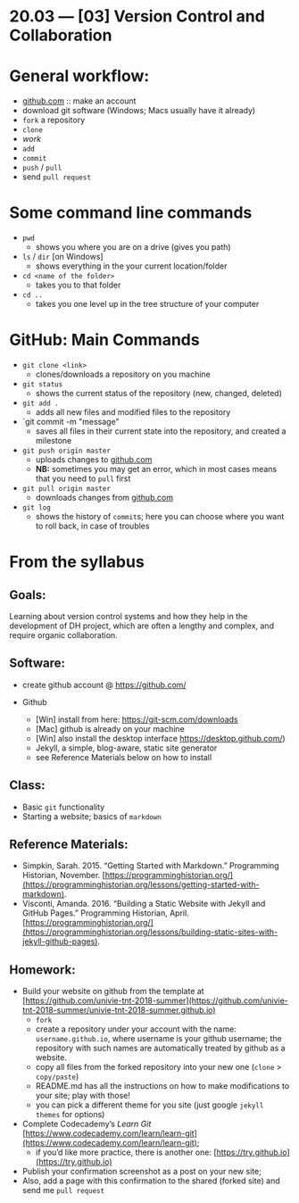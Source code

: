 # 20.03 — [03] Version Control and Collaboration



# General workflow:

* [github.com](https://github.com/) :: make an account
* download git software (Windows; Macs usually have it already)
* `fork` a repository
* `clone`
* *work*
* `add`
* `commit`
* `push` / `pull`
* send `pull request`


# Some command line commands

* `pwd`
	- shows you where you are on a drive (gives you path)
* `ls` / `dir` [on Windows]
	- shows everything in the your current location/folder
* `cd <name of the folder>`
	- takes you to that folder
* `cd ..` 
	- takes you one level up in the tree structure of your computer

# GitHub: Main Commands

* `git clone <link>`
	- clones/downloads a repository on you machine
* `git status`
	- shows the current status of the repository (new, changed, deleted)
* `git add .`
	- adds all new files and modified files to the repository
* `git commit -m "message"
	- saves all files in their current state into the repository, and created a milestone
* `git push origin master`
	- uploads changes to [github.com](https://github.com/)
	- **NB:** sometimes you may get an error, which in most cases means that you need to `pull` first
* `git pull origin master`
	- downloads changes from [github.com](https://github.com/)
* `git log`
	- shows the history of `commit`s; here you can choose where you want to roll back, in case of troubles

# From the syllabus

## Goals:

Learning about version control systems and how they help in the development of  DH project, which are often a lengthy and complex, and require organic collaboration. 


## Software:

* create github account @ https://github.com/

* Github
	- [Win] install from here: https://git-scm.com/downloads 
	- [Mac] github is already on your machine
	- [Win] also install the desktop interface https://desktop.github.com/)
	- Jekyll, a simple, blog-aware, static site generator
	- see Reference Materials below on how to install


## Class:

* Basic `git` functionality
* Starting a website; basics of `markdown`


## Reference Materials:

* Simpkin, Sarah. 2015. “Getting Started with Markdown.” Programming Historian, November. [https://programminghistorian.org/](https://programminghistorian.org/lessons/getting-started-with-markdown).
* Visconti, Amanda. 2016. “Building a Static Website with Jekyll and GitHub Pages.” Programming Historian, April. [https://programminghistorian.org/](https://programminghistorian.org/lessons/building-static-sites-with-jekyll-github-pages).


## Homework:

* Build your website on github from the template at [https://github.com/univie-tnt-2018-summer](https://github.com/univie-tnt-2018-summer/univie-tnt-2018-summer.github.io)
	* `fork`
	* create a repository under your account with the name: `username.github.io`, where username is your github username; the repository with such names are automatically treated by github as a website.
	* copy all files from the forked repository into your new one (`clone` > `copy/paste`)
	* README.md has all the instructions on how to make modifications to your site; play with those!
	* you can pick a different theme for you site (just google `jekyll themes` for options)
* Complete Codecademy’s *Learn Git* [https://www.codecademy.com/learn/learn-git](https://www.codecademy.com/learn/learn-git);
	- if you’d like more practice, there is another one: [https://try.github.io](https://try.github.io) 
* Publish your confirmation screenshot as a post on your new site;
* Also, add a page with this confirmation to the shared (forked site) and send me `pull request`

